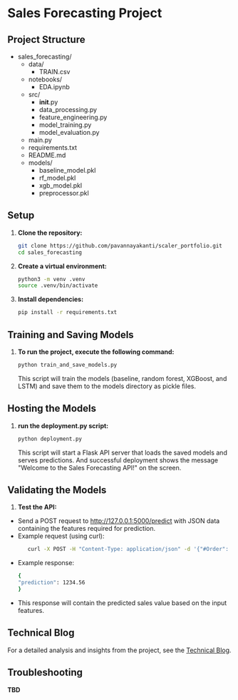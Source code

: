 # Sales Forecasting Project
## Project Structure
- sales_forecasting/
  - data/
    - TRAIN.csv
  - notebooks/
    - EDA.ipynb
  - src/
    - __init__.py
    - data_processing.py
    - feature_engineering.py
    - model_training.py
    - model_evaluation.py
  - main.py
  - requirements.txt
  - README.md
  - models/
    - baseline_model.pkl
    - rf_model.pkl
    - xgb_model.pkl
    - preprocessor.pkl


## Setup

1. **Clone the repository:**
   ```sh
   git clone https://github.com/pavannayakanti/scaler_portfolio.git
   cd sales_forecasting

2. **Create a virtual environment:**
   ```sh
   python3 -m venv .venv
   source .venv/bin/activate

3. **Install dependencies:**
   ```sh
   pip install -r requirements.txt

## Training and Saving Models
1. **To run the project, execute the following command:**
   ```sh
   python train_and_save_models.py
   ```
   This script will train the models (baseline, random forest, XGBoost, and LSTM) and save them to the models directory as pickle files.

## Hosting the Models
1. **run the deployment.py script:**
   ```sh
   python deployment.py
   ```
   This script will start a Flask API server that loads the saved models and serves predictions. And successful deployment shows the message "Welcome to the Sales Forecasting API!" on the screen.

## Validating the Models
1. **Test the API:**
+ Send a POST request to http://127.0.0.1:5000/predict with JSON data containing the features required for prediction.
+ Example request (using curl):
   ```sh
      curl -X POST -H "Content-Type: application/json" -d '{"#Order": 10, "Year": 2023, "Month": 12, "Week": 50, "Day": 24, "DayOfWeek": 6, "Sales_Last_Week": 1500}' http://127.0.0.1:5000/predict
   ```
+ Example response:
   ```sh
   {
   "prediction": 1234.56
   }
   ```
+ This response will contain the predicted sales value based on the input features.

## Technical Blog

For a detailed analysis and insights from the project, see the [Technical Blog](TechnicalBlog.md).


## Troubleshooting
**TBD**






